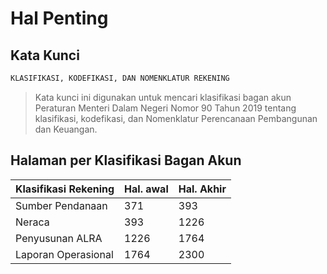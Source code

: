 # Hal Penting

## Kata Kunci

```markdown
KLASIFIKASI, KODEFIKASI, DAN NOMENKLATUR REKENING
```

> Kata kunci ini digunakan untuk mencari klasifikasi bagan akun Peraturan Menteri Dalam Negeri Nomor 90 Tahun 2019 tentang klasifikasi, kodefikasi, dan Nomenklatur Perencanaan Pembangunan dan Keuangan.

## Halaman per Klasifikasi Bagan Akun

| Klasifikasi Rekening | Hal. awal | Hal. Akhir |
| -------------------- | --------- | ---------- |
| Sumber Pendanaan     | 371       | 393        |
| Neraca               | 393       | 1226       |
| Penyusunan ALRA      | 1226      | 1764       |
| Laporan Operasional  | 1764      | 2300       |
